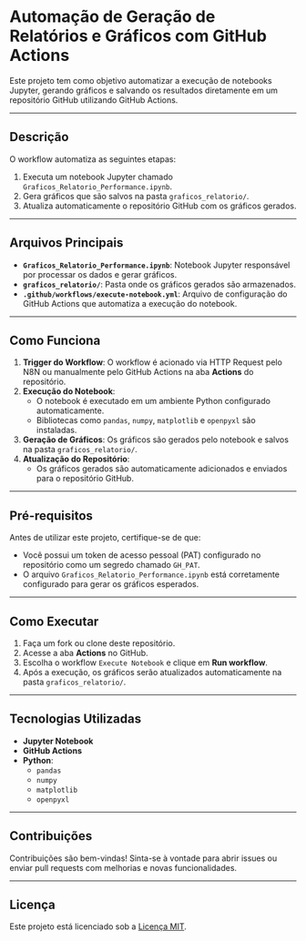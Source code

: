 # **Automação de Geração de Relatórios e Gráficos com GitHub Actions**

Este projeto tem como objetivo automatizar a execução de notebooks Jupyter, gerando gráficos e salvando os resultados diretamente em um repositório GitHub utilizando GitHub Actions.

---

## **Descrição**

O workflow automatiza as seguintes etapas:
1. Executa um notebook Jupyter chamado `Graficos_Relatorio_Performance.ipynb`.
2. Gera gráficos que são salvos na pasta `graficos_relatorio/`.
3. Atualiza automaticamente o repositório GitHub com os gráficos gerados.

---

## **Arquivos Principais**
- **`Graficos_Relatorio_Performance.ipynb`**: Notebook Jupyter responsável por processar os dados e gerar gráficos.
- **`graficos_relatorio/`**: Pasta onde os gráficos gerados são armazenados.
- **`.github/workflows/execute-notebook.yml`**: Arquivo de configuração do GitHub Actions que automatiza a execução do notebook.

---

## **Como Funciona**

1. **Trigger do Workflow**: O workflow é acionado via HTTP Request pelo N8N ou manualmente pelo GitHub Actions na aba **Actions** do repositório.
2. **Execução do Notebook**: 
   - O notebook é executado em um ambiente Python configurado automaticamente.
   - Bibliotecas como `pandas`, `numpy`, `matplotlib` e `openpyxl` são instaladas.
3. **Geração de Gráficos**: Os gráficos são gerados pelo notebook e salvos na pasta `graficos_relatorio/`.
4. **Atualização do Repositório**: 
   - Os gráficos gerados são automaticamente adicionados e enviados para o repositório GitHub.

---

## **Pré-requisitos**

Antes de utilizar este projeto, certifique-se de que:
- Você possui um token de acesso pessoal (PAT) configurado no repositório como um segredo chamado `GH_PAT`.
- O arquivo `Graficos_Relatorio_Performance.ipynb` está corretamente configurado para gerar os gráficos esperados.

---

## **Como Executar**

1. Faça um fork ou clone deste repositório.
2. Acesse a aba **Actions** no GitHub.
3. Escolha o workflow `Execute Notebook` e clique em **Run workflow**.
4. Após a execução, os gráficos serão atualizados automaticamente na pasta `graficos_relatorio/`.

---

## **Tecnologias Utilizadas**
- **Jupyter Notebook**
- **GitHub Actions**
- **Python**:
  - `pandas`
  - `numpy`
  - `matplotlib`
  - `openpyxl`

---

## **Contribuições**

Contribuições são bem-vindas! Sinta-se à vontade para abrir issues ou enviar pull requests com melhorias e novas funcionalidades.

---

## **Licença**

Este projeto está licenciado sob a [Licença MIT](LICENSE).
